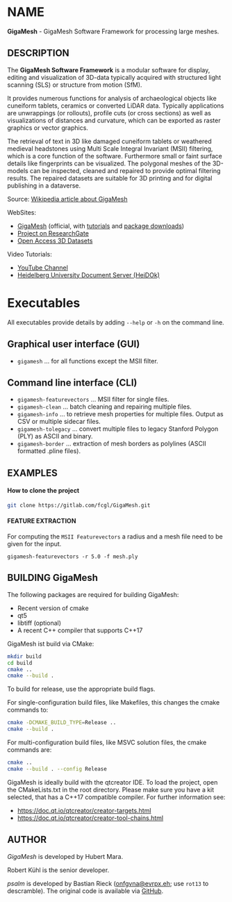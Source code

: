 <!-- [![pipeline status](https://fcgitlab.iwr.uni-heidelberg.de/gigamesh/GigaMesh/badges/master/pipeline.svg)](https://fcgitlab.iwr.uni-heidelberg.de/gigamesh/GigaMesh/commits/master) -->
# NAME

**GigaMesh** - GigaMesh Software Framework for processing large meshes.

## DESCRIPTION

The **GigaMesh Software Framework** is a modular software for display, editing and visualization of 3D-data 
typically acquired with structured light scanning (SLS) or structure from motion (SfM).

It provides numerous functions for analysis of archaeological objects like cuneiform tablets, ceramics or converted LiDAR data.
Typically applications are unwrappings (or rollouts), profile cuts (or cross sections) as well as visualizations of distances and curvature, 
which can be exported as raster graphics or vector graphics.

The retrieval of text in 3D like damaged cuneiform tablets or weathered medieval headstones using Multi Scale Integral Invariant (MSII) filtering, 
which is a core function of the software. Furthermore small or faint surface details like fingerprints can be visualized.
The polygonal meshes of the 3D-models can be inspected, cleaned and repaired to provide optimal filtering results. 
The repaired datasets are suitable for 3D printing and for digital publishing in a dataverse.

Source: [Wikipedia article about GigaMesh](https://en.wikipedia.org/wiki/GigaMesh_Software_Framework)

WebSites: 
- [GigaMesh](https://gigamesh.eu) (official, with [tutorials](https://gigamesh.eu/tutorials) and [package downloads](https://gigamesh.eu/downloads))
- [Project on ResearchGate](https://www.researchgate.net/project/GigaMesh-Software-Framework)
- [Open Access 3D Datasets](https://heidata.uni-heidelberg.de/dataverse/iwrgraphics)

Video Tutorials:
- [YouTube Channel](https://www.youtube.com/channel/UCJSOsw9GX8DnkqnciyVwmLw)
- [Heidelberg University Document Server (HeiDOk)](http://archiv.ub.uni-heidelberg.de/volltextserver/cgi/search/simple?q=+GigaMesh+Software+Framework+Tutorial&_action_search=Search&_action_search=Search&_order=bytitle&basic_srchtype=ALL&_satisfyall=ALL)

# Executables

All executables provide details by adding `--help` or `-h` on the command line.

## Graphical user interface (GUI)
- `gigamesh` ... for all functions except the MSII filter.

## Command line interface (CLI)
- `gigamesh-featurevectors` ...  MSII filter for single files.
- `gigamesh-clean` ... batch cleaning and repairing multiple files.
- `gigamesh-info` ... to retrieve mesh properties for multiple files. Output as CSV or multiple sidecar files.
- `gigamesh-tolegacy` ... convert multiple files to legacy Stanford Polygon (PLY) as ASCII and binary.
- `gigamesh-border` ... extraction of mesh borders as polylines (ASCII formatted .pline files).

## EXAMPLES 

#### How to clone the project
```sh
git clone https://gitlab.com/fcgl/GigaMesh.git
```

#### FEATURE EXTRACTION

For computing the `MSII Featurevectors` a radius and a mesh file need to be given
for the input.

    gigamesh-featurevectors -r 5.0 -f mesh.ply

BUILDING GigaMesh
--------------

The following packages are required for building GigaMesh:

* Recent version of cmake
* qt5
* libtiff (optional)
* A recent C++ compiler that supports C++17

GigaMesh ist build via CMake:

```sh
mkdir build
cd build
cmake ..
cmake --build .
```

To build for release, use the appropriate build flags.

For single-configuration build files, like Makefiles, this changes the cmake commands to:
```sh
cmake -DCMAKE_BUILD_TYPE=Release ..
cmake --build .
```

For multi-configuration build files, like MSVC solution files, the cmake commands are:
```sh
cmake ..
cmake --build . --config Release
```

GigaMesh is ideally build with the qtcreator IDE. To load the project, open the CMakeLists.txt in the root directory.
Please make sure you have a kit selected, that has a C++17 compatible compiler. For further information see:
* https://doc.qt.io/qtcreator/creator-targets.html
* https://doc.qt.io/qtcreator/creator-tool-chains.html

AUTHOR
------

*GigaMesh* is developed by Hubert Mara.

Robert Kühl is the senior developer.

*psalm* is developed by Bastian Rieck (onfgvna@evrpx.eh; use `rot13` to
descramble). The original code is available via [GitHub](https://github.com/Pseudomanifold/psalm).
